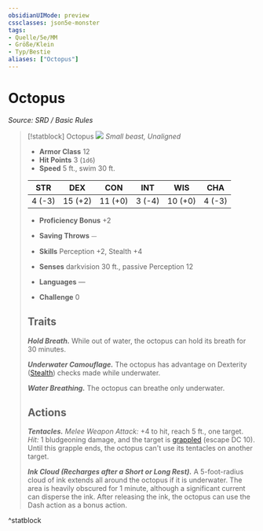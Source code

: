 ```yaml
---
obsidianUIMode: preview
cssclasses: json5e-monster
tags:
- Quelle/5e/MM
- Größe/Klein
- Typ/Bestie
aliases: ["Octopus"]
---
```

# Octopus
*Source: SRD / Basic Rules*  

> [!statblock] Octopus
> ![](compendium/bestiary/beast/token/octopus.png#token)
> *Small beast, Unaligned*
> 
> - **Armor Class** 12 
> - **Hit Points** 3 (`1d6`)
> - **Speed** 5 ft., swim 30 ft.
> 
> |STR|DEX|CON|INT|WIS|CHA|
> |:---:|:---:|:---:|:---:|:---:|:---:|
> | 4 (-3)|15 (+2)|11 (+0)| 3 (-4)|10 (+0)| 4 (-3)|
> 
> - **Proficiency Bonus** +2
> - **Saving Throws** ⏤
> - **Skills** Perception +2, Stealth +4
> - **Senses** darkvision 30 ft., passive Perception 12
> 
> - **Languages** —
> - **Challenge** 0
> 
> ## Traits
> 
> ***Hold Breath.*** While out of water, the octopus can hold its breath for 30 minutes.
> 
> ***Underwater Camouflage.*** The octopus has advantage on Dexterity ([Stealth](rules/skills.md#Stealth)) checks made while underwater.
> 
> ***Water Breathing.*** The octopus can breathe only underwater.
> 
> ## Actions
> 
> ***Tentacles.*** *Melee Weapon Attack:* +4 to hit, reach 5 ft., one target. *Hit:* 1 bludgeoning damage, and the target is [grappled](rules/conditions.md#grappled) (escape DC 10). Until this grapple ends, the octopus can't use its tentacles on another target.
> 
> ***Ink Cloud (Recharges after a Short or Long Rest).*** A 5-foot-radius cloud of ink extends all around the octopus if it is underwater. The area is heavily obscured for 1 minute, although a significant current can disperse the ink. After releasing the ink, the octopus can use the Dash action as a bonus action.
^statblock